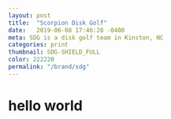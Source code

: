 ```yaml
---
layout: post
title:  "Scorpion Disk Golf"
date:   2019-06-08 17:46:28 -0400
meta: SDG is a disk golf team in Kinston, NC
categories: print
thumbnail: SDG-SHIELD_FULL
color: 222220
permalink: "/brand/sdg"
---
```

# hello world
